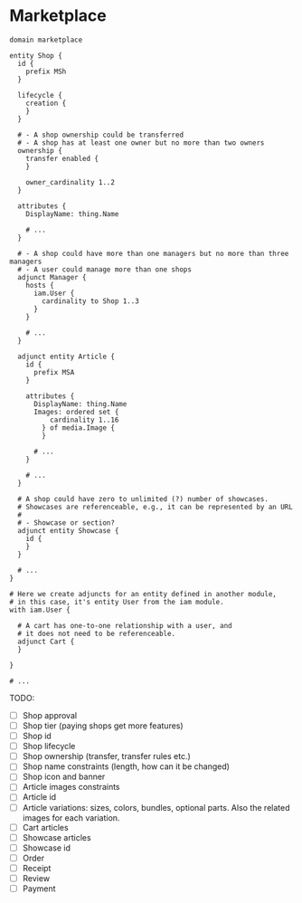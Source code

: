 # Marketplace

```
domain marketplace

entity Shop {
  id {
    prefix MSh
  }
  
  lifecycle {
    creation {
    }
  }

  # - A shop ownership could be transferred
  # - A shop has at least one owner but no more than two owners
  ownership {
    transfer enabled {
    }

    owner_cardinality 1..2
  }
  
  attributes {
    DisplayName: thing.Name
    
    # ...
  }

  # - A shop could have more than one managers but no more than three managers
  # - A user could manage more than one shops
  adjunct Manager {
    hosts {
      iam.User {
        cardinality to Shop 1..3
      }
    }

    # ...
  }

  adjunct entity Article {
    id {
      prefix MSA
    }

    attributes {
      DisplayName: thing.Name
      Images: ordered set {
          cardinality 1..16
        } of media.Image {
        }

      # ...
    }

    # ...
  }

  # A shop could have zero to unlimited (?) number of showcases.
  # Showcases are referenceable, e.g., it can be represented by an URL
  #
  # - Showcase or section?
  adjunct entity Showcase {
    id {
    }
  }
  
  # ...
}

# Here we create adjuncts for an entity defined in another module,
# in this case, it's entity User from the iam module.
with iam.User {

  # A cart has one-to-one relationship with a user, and
  # it does not need to be referenceable.
  adjunct Cart {
  }

}

# ...

```

TODO:

- [ ] Shop approval
- [ ] Shop tier (paying shops get more features)
- [ ] Shop id
- [ ] Shop lifecycle
- [ ] Shop ownership (transfer, transfer rules etc.)
- [ ] Shop name constraints (length, how can it be changed)
- [ ] Shop icon and banner
- [ ] Article images constraints
- [ ] Article id
- [ ] Article variations: sizes, colors, bundles, optional parts. Also the related images for each variation.
- [ ] Cart articles
- [ ] Showcase articles
- [ ] Showcase id
- [ ] Order
- [ ] Receipt
- [ ] Review
- [ ] Payment
